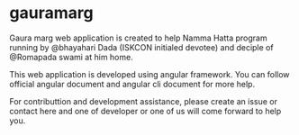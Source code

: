 # gauramarg
Gaura marg web application is created to help Namma Hatta program running by @bhayahari Dada (ISKCON initialed devotee) and deciple of @Romapada swami at him home.

This web application is developed using angular framework. You can follow official angular document and angular cli document for more help.

For contributtion and development assistance, please create an issue or contact here and one of developer or one of us will come forward to help you.
